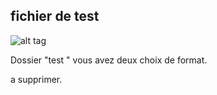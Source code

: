 ## fichier de test

![alt tag](https://framagit.org/RobotsLibres/images/raw/master/002.jpg)


Dossier "test " vous avez deux choix de format.

a supprimer.